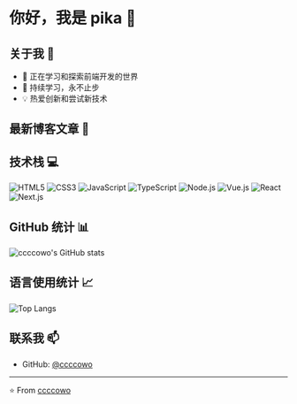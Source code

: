 # 你好，我是 pika 👋

## 关于我 🌟
- 🔭 正在学习和探索前端开发的世界
- 🌱 持续学习，永不止步
- 💡 热爱创新和尝试新技术

## 最新博客文章 📝
<!-- BLOG-POST-LIST:START -->
<!-- BLOG-POST-LIST:END -->

## 技术栈 💻
![HTML5](https://img.shields.io/badge/-HTML5-E34F26?style=flat-square&logo=html5&logoColor=white)
![CSS3](https://img.shields.io/badge/-CSS3-1572B6?style=flat-square&logo=css3)
![JavaScript](https://img.shields.io/badge/-JavaScript-F7DF1E?style=flat-square&logo=javascript&logoColor=black)
![TypeScript](https://img.shields.io/badge/-TypeScript-3178C6?style=flat-square&logo=typescript&logoColor=white)
![Node.js](https://img.shields.io/badge/-Node.js-339933?style=flat-square&logo=node.js&logoColor=white)
![Vue.js](https://img.shields.io/badge/-Vue.js-4FC08D?style=flat-square&logo=vue.js&logoColor=white)
![React](https://img.shields.io/badge/-React-61DAFB?style=flat-square&logo=react&logoColor=black)
![Next.js](https://img.shields.io/badge/-Next.js-000000?style=flat-square&logo=next.js&logoColor=white)

## GitHub 统计 📊
![ccccowo's GitHub stats](https://github-readme-stats.vercel.app/api?username=ccccowo&show_icons=true&theme=radical)

## 语言使用统计 📈
![Top Langs](https://github-readme-stats.vercel.app/api/top-langs/?username=ccccowo&layout=compact&theme=radical)

## 联系我 📫
- GitHub: [@ccccowo](https://github.com/ccccowo)

---
⭐️ From [ccccowo](https://github.com/ccccowo)

